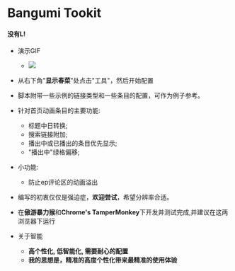 Bangumi Tookit
==============
#### 没有L!

- 演示GIF
  - ![](https://raw.githubusercontent.com/zheung/userscript/master/greasyfork/10786/preview01.gif)

- 从右下角"**显示春菜**"处点击"工具"，然后开始配置
- 脚本附带一些示例的链接类型和一些条目的配置，可作为例子参考。

- 针对首页动画条目的主要功能:
  - 标题中日转换;
  - 搜索链接附加;
  - 播出中或已播出的条目优先显示;
  - "播出中"绿格偏移;

- 小功能:
  - 防止ep评论区的动画溢出

- 编写的初衷仅仅是强迫症，**欢迎尝试**，希望分辨率合适。

- 在**傲游暴力猴**和**Chrome's TamperMonkey**下开发并测试完成,并建议在这两浏览器下运行

- 关于智能
  - **高个性化, 低智能化, 需要耐心的配置**
  - **我的思想是，精准的高度个性化带来最精准的使用体验**